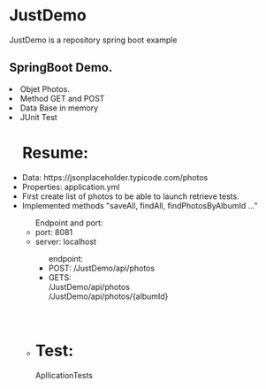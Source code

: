 # JustDemo
JustDemo is a repository spring boot example

<h2>SpringBoot Demo.</h2>

<li>Objet Photos.</li>

<li>Method GET and POST</li>

<li>Data Base in memory</li>

<li>JUnit Test</li>

<ul><h1>Resume: </h1>
    <li> Data: https://jsonplaceholder.typicode.com/photos</li>
   <li>Properties: application.yml</li>
   <li> First create list of photos to be able to launch retrieve tests.</li>
  
   <li>Implemented methods "saveAll, findAll, findPhotosByAlbumId ..."</li>
 </li> 
     <ul>Endpoint and port:

  <li>port: 8081</li>
  <li>server: localhost</li>
  <ul>endpoint:
     <li>POST: /JustDemo/api/photos
    <li>GETS: </li>
          /JustDemo/api/photos<BR>
     /JustDemo/api/photos/{albumId}</ul></br></br>
          
<li><h1>Test: </h1>ApllicationTests    
</ul>
